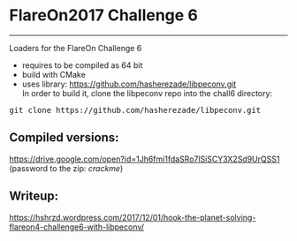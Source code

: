 # FlareOn2017 Challenge 6
---
Loaders for the FlareOn Challenge 6

+ requires to be compiled as 64 bit
+ build with CMake
+ uses library:
https://github.com/hasherezade/libpeconv.git <br/>
In order to build it, clone the libpeconv repo into the chall6 directory:
<pre>
git clone https://github.com/hasherezade/libpeconv.git
</pre>

Compiled versions:
-
https://drive.google.com/open?id=1Jh6fmi1fdaSRo7lSiSCY3X2Sd9UrQSS1<br/>
(password to the zip: _crackme_)

Writeup:
-
https://hshrzd.wordpress.com/2017/12/01/hook-the-planet-solving-flareon4-challenge6-with-libpeconv/
